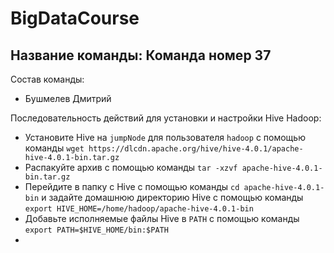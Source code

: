 # BigDataCourse

## Название команды: Команда номер 37

Состав команды:
* Бушмелев Дмитрий

Последовательность действий для установки и настройки Hive Hadoop:
* Установите Hive на `jumpNode` для пользователя `hadoop` с помощью команды `wget https://dlcdn.apache.org/hive/hive-4.0.1/apache-hive-4.0.1-bin.tar.gz`
* Распакуйте архив с помощью команды `tar -xzvf apache-hive-4.0.1-bin.tar.gz`
* Перейдите в папку с Hive с помощью команды `cd apache-hive-4.0.1-bin` и задайте домашнюю директорию Hive с помощью команды `export HIVE_HOME=/home/hadoop/apache-hive-4.0.1-bin`
* Добавьте исполняемые файлы Hive в `PATH` с помощью команды `export PATH=$HIVE_HOME/bin:$PATH`
* 
